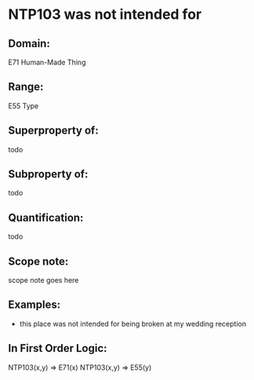 # NTP103 was not intended for

## Domain: 

E71 Human-Made Thing

## Range: 

E55 Type

## Superproperty of: 

todo

## Subproperty of: 

todo

## Quantification: 

todo

## Scope note: 

scope note goes here

## Examples: 

* this place was not intended for being broken at my wedding reception

## In First Order Logic: 

NTP103(x,y) ⇒ E71(x)
NTP103(x,y) ⇒ E55(y)

